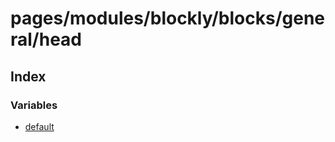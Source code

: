 # pages/modules/blockly/blocks/general/head

## Index

### Variables

- [default](variables/default.md)
